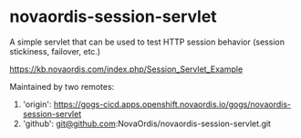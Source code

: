 # novaordis-session-servlet
A simple servlet that can be used to test HTTP session behavior (session stickiness, failover, etc.)

https://kb.novaordis.com/index.php/Session_Servlet_Example

Maintained by two remotes:
1. 'origin': https://gogs-cicd.apps.openshift.novaordis.io/gogs/novaordis-session-servlet
2. 'github': git@github.com:NovaOrdis/novaordis-session-servlet.git



